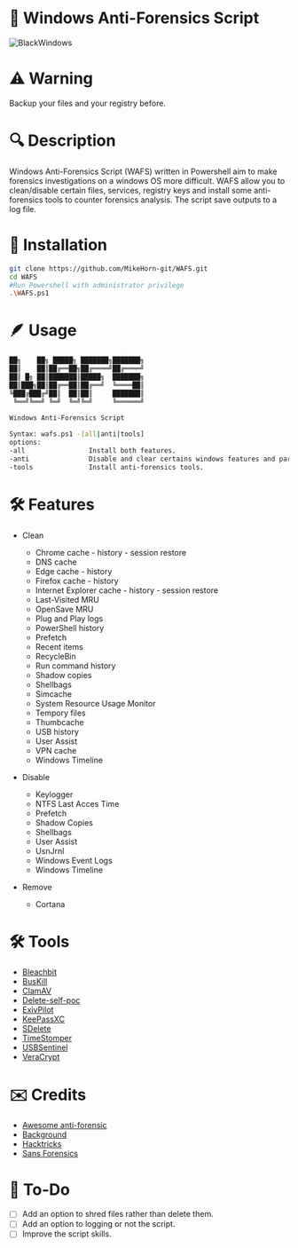 # 🔐 Windows Anti-Forensics Script

![BlackWindows](https://github.com/MikeHorn-git/WAFS/assets/123373126/1667f6e9-273a-4f02-b242-d95659ed76e0)

# ⚠️ Warning
Backup your files and your registry before.

# 🔍 Description
Windows Anti-Forensics Script (WAFS) written in Powershell aim to make forensics investigations on a windows OS more difficult. WAFS allow you to clean/disable certain files, services, registry keys and install some anti-forensics tools to counter forensics analysis. The script save outputs to a log file.

# 👷 Installation
```bash
git clone https://github.com/MikeHorn-git/WAFS.git
cd WAFS
#Run Powershell with administrator privilege
.\WAFS.ps1
```

# 🪶 Usage
```bash
██╗    ██╗ █████╗ ███████╗███████╗
██║    ██║██╔══██╗██╔════╝██╔════╝
██║ █╗ ██║███████║█████╗  ███████╗
██║███╗██║██╔══██║██╔══╝  ╚════██║
╚███╔███╔╝██║  ██║██║     ███████║
 ╚══╝╚══╝ ╚═╝  ╚═╝╚═╝     ╚══════╝
                                  
Windows Anti-Forensics Script

Syntax: wafs.ps1 -[all|anti|tools]
options:
-all                Install both features.
-anti               Disable and clear certains windows features and parameters for anti-forensics.
-tools              Install anti-forensics tools.
```

# 🛠️ Features
* Clean
   * Chrome cache - history - session restore
   * DNS cache
   * Edge cache - history
   * Firefox cache - history
   * Internet Explorer cache - history - session restore
   * Last-Visited MRU
   * OpenSave MRU
   * Plug and Play logs
   * PowerShell history
   * Prefetch
   * Recent items
   * RecycleBin
   * Run command history
   * Shadow copies
   * Shellbags
   * Simcache
   * System Resource Usage Monitor
   * Tempory files
   * Thumbcache
   * USB history
   * User Assist
   * VPN cache
   * Windows Timeline
  
* Disable
  * Keylogger
  * NTFS Last Acces Time
  * Prefetch
  * Shadow Copies
  * Shellbags
  * User Assist
  * UsnJrnl
  * Windows Event Logs
  * Windows Timeline

* Remove
  * Cortana

# 🛠️ Tools
* [Bleachbit](https://www.bleachbit.org/)
* [BusKill](https://github.com/BusKill/buskill-app)
* [ClamAV](https://www.clamav.net/)
* [Delete-self-poc](https://github.com/LloydLabs/delete-self-poc)
* [ExivPilot](https://www.colorpilot.com/)
* [KeePassXC](https://keepassxc.org/)
* [SDelete](https://learn.microsoft.com/en-us/sysinternals/downloads/sdelete)
* [TimeStomper](https://github.com/slyd0g/TimeStomper)
* [USBSentinel](https://github.com/thereisnotime/xxUSBSentinel/)
* [VeraCrypt](https://www.veracrypt.fr/en/Home.html)

# ✉️ Credits
* [Awesome anti-forensic](https://github.com/shadawck/awesome-anti-forensic)
* [Background](https://wallpapercave.com/wp/wp3438728.jpg)
* [Hacktricks](https://book.hacktricks.xyz/generic-methodologies-and-resources/basic-forensic-methodology/anti-forensic-techniques#disable-shadow-copies)
* [Sans Forensics](https://www.sans.org/posters/windows-forensic-analysis/)

# 📡 To-Do
- [ ] Add an option to shred files rather than delete them.
- [ ] Add an option to logging or not the script.
- [ ] Improve the script skills.
